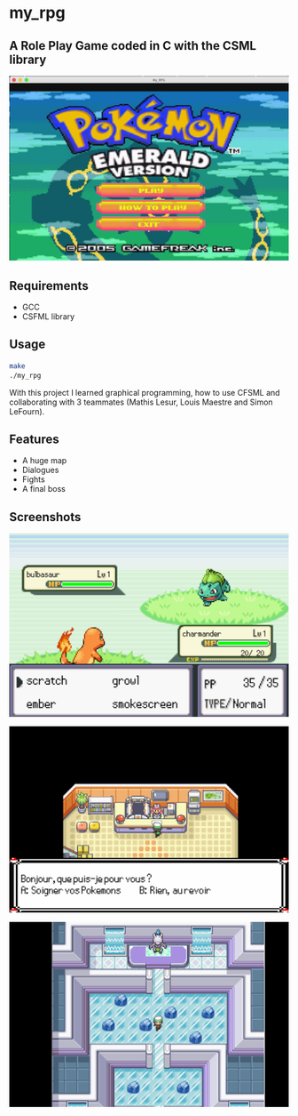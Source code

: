 # my_rpg

## A Role Play Game coded in C with the CSML library

![MY_RPG](my_rpg_menu.png)

## Requirements
* GCC
* CSFML library

## Usage

``` zsh
make
./my_rpg
```
With this project I learned graphical programming, how to use CFSML and collaborating with 3 teammates (Mathis Lesur, Louis Maestre and Simon LeFourn).

## Features

- A huge map
- Dialogues
- Fights
- A final boss

## Screenshots

![FIGHT](fight.png)

![HOPITAL](hopital.png)

![BOSS](boss.png)
